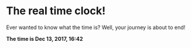 # The real time clock!

Ever wanted to know what the time is? Well, your journey is about to end!

**The time is Dec 13, 2017, 16:42**